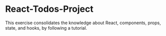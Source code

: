 # React-Todos-Project
This exercise consolidates the knowledge about React, components, props, state, and hooks, by following a tutorial.

